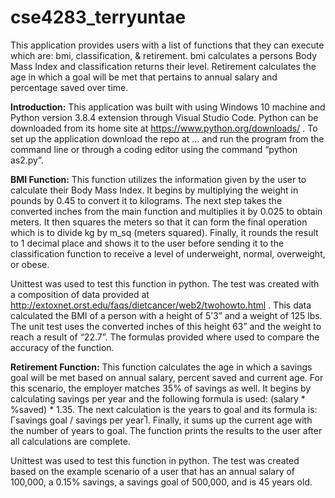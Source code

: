 # cse4283_terryuntae
This application provides users with a list of functions that they can execute which are: bmi, classification, &amp; retirement. bmi calculates a persons Body Mass Index and classification returns their level. Retirement calculates the age in which a goal will be met that pertains to annual salary and percentage saved over time.

**Introduction:**
This application was built with using Windows 10 machine and Python version 3.8.4 extension through Visual Studio Code. Python can be downloaded from its home site at https://www.python.org/downloads/ . To set up the application download the repo at … and run the program from the command line or through a coding editor using the command “python as2.py”.

**BMI Function:**
This function utilizes the information given by the user to calculate their Body Mass Index. It begins by multiplying the weight in pounds by 0.45 to convert it to kilograms. The next step takes the converted inches from the main function and multiplies it by 0.025 to obtain meters. It then squares the meters so that it can form the final operation which is to divide kg by m_sq (meters squared). Finally, it rounds the result to 1 decimal place and shows it to the user before sending it to the classification function to receive a level of underweight, normal, overweight, or obese.

Unittest was used to test this function in python. The test was created with a composition of data provided at http://extoxnet.orst.edu/faqs/dietcancer/web2/twohowto.html . This data calculated the BMI of a person with a height of 5’3” and a weight of 125 lbs. The unit test uses the converted inches of this height 63” and the weight to reach a result of “22.7”. The formulas provided where used to compare the accuracy of the function.

**Retirement Function:**
This function calculates the age in which a savings goal will be met based on annual salary, percent saved and current age. For this scenario, the employer matches 35% of savings as well. It begins by calculating savings per year and the following formula is used: (salary * %saved) * 1.35. The next calculation is the years to goal and its formula is: Гsavings goal / savings per yearႨ. Finally, it sums up the current age with the number of years to goal. The function prints the results to the user after all calculations are complete.

Unittest was used to test this function in python. The test was created based on the example scenario of a user that has an annual salary of 100,000, a 0.15% savings, a savings goal of 500,000, and is 45 years old.
